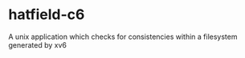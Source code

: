 # hatfield-c6
A unix application which checks for consistencies within a filesystem generated by xv6
